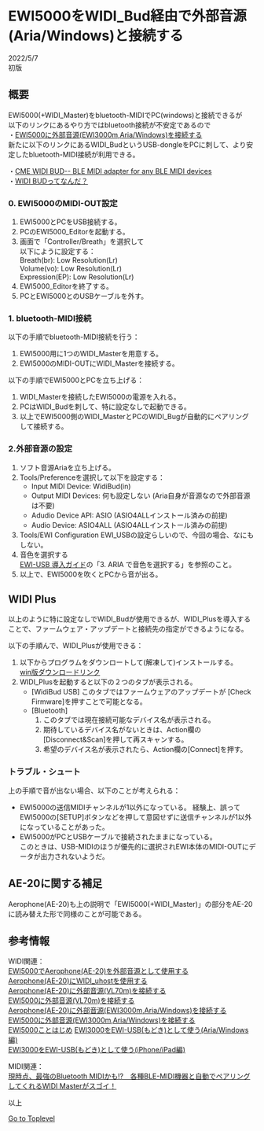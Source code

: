     
# EWI5000をWIDI_Bud経由で外部音源(Aria/Windows)と接続する  

2022/5/7     
初版    
  
## 概要    
EWI5000(+WIDI_Master)をbluetooth-MIDIでPC(windows)と接続できるが  
以下のリンクにあるやり方ではbluetooth接続が不安定であるので  
・[EWI5000に外部音源(EWI3000m,Aria/Windows)を接続する](https://xshigee.github.io/web0/md/EWI5000_EWI-Aria.html)    
新たに以下のリンクにあるWIDI_BudというUSB-dongleをPCに刺して、より安定したbluetooth-MIDI接続が利用できる。

・[CME WIDI BUD-- BLE MIDI adapter for any BLE MIDI devices](https://xkeyair.com/widi-bud/)  
・[WIDI BUDってなんだ？](https://dirigent.jp/blog/widi-bud%E3%81%A3%E3%81%A6%E3%81%AA%E3%82%93%E3%81%A0)  

### 0. EWI5000のMIDI-OUT設定
1. EWI5000とPCをUSB接続する。
1. PCのEWI5000_Editorを起動する。
1. 画面で「Controller/Breath」を選択して  
以下にように設定する：  
Breath(br): Low Resolution(Lr)  
Volume(vo): Low Resolution(Lr)  
Expression(EP): Low Resolution(Lr)  
1. EWI5000_Editorを終了する。  
1. PCとEWI5000とのUSBケーブルを外す。  

### 1. bluetooth-MIDI接続
以下の手順でbluetooth-MIDI接続を行う：
1. EWI5000用に1つのWIDI_Masterを用意する。
1. EWI5000のMIDI-OUTにWIDI_Masterを接続する。

以下の手順でEWI5000とPCを立ち上げる：
1. WIDI_Masterを接続したEWI5000の電源を入れる。
1. PCはWIDI_Budを刺して、特に設定なしで起動できる。
1. 以上でEWI5000側のWIDI_MasterとPCのWIDI_Bugが自動的にペアリングして接続する。   

### 2.外部音源の設定
1. ソフト音源Ariaを立ち上げる。
1. Tools/Preferenceを選択して以下を設定する：
    * Input MIDI Device: WidiBud(in)
    * Output MIDI Devices: 何も設定しない
    (Aria自身が音源なので外部音源は不要)
    * Adudio Device API: ASIO
    (ASIO4ALLインストール済みの前提)
    * Audio Device: ASIO4ALL
     (ASIO4ALLインストール済みの前提)
1. Tools/EWI Configuration
EWI_USBの設定らしいので、今回の場合、なにもしない。
1. 音色を選択する  
[EWI-USB 導入ガイド](https://www.inmusicbrands.jp/support/data/EWI-USB_Setup_Guide.pdf)の「3. ARIA で音色を選択する」を参照のこと。
1. 以上で、EWI5000を吹くとPCから音が出る。

## WIDI Plus
以上のように特に設定なしでWIDI_Budが使用できるが、WIDI_Plusを導入することで、ファームウェア・アップデートと接続先の指定ができるようになる。

以下の手順んで、WIDI_Plusが使用できる：
1. 以下からプログラムをダウンロートして(解凍して)インストールする。  
[win版ダウンロードリンク](https://www.cme-pro.com/xkey/WidiPlus/WidiPlusInstaller.zip)  
1. WIDI_Plusを起動すると以下の２つのタブが表示される。
    * [WidiBud USB]
このタブではファームウェアのアップデートが [Check Firmware]を押すことで可能となる。
    * [Bluetooth]
      1. このタブでは現在接続可能なデバイス名が表示される。
      1. 期待しているデバイス名がないときは、Action欄の[Disconnect&Scan]を押して再スキャンする。
      1. 希望のデバイス名が表示されたら、Action欄の[Connect]を押す。

### トラブル・シュート
上の手順で音が出ない場合、以下のことが考えられる：
* EWI5000の送信MIDIチャンネルが1以外になっている。
経験上、誤ってEWI5000の\[SETUP]ボタンなどを押して意図せずに送信チャンネルが1以外になっていることがあった。
* EWI5000がPCとUSBケーブルで接続されたままになっている。  
このときは、USB-MIDIのほうが優先的に選択されEWI本体のMIDI-OUTにデータが出力されないようだ。

## AE-20に関する補足
Aerophone(AE-20)も上の説明で「EWI5000(+WIDI_Master)」の部分をAE-20に読み替えた形で同様のことが可能である。

## 参考情報

WIDI関連：  
[EWI5000でAerophone(AE-20)を外部音源として使用する](md/EWI5000_ExtAE-20.md)    
[Aerophone(AE-20)にWIDI_uhostを使用する](md/AE-20_WIDI_uhost.md)    
[Aerophone(AE-20)に外部音源(VL70m)を接続する](md/AE-20_VL70m.md)    
[EWI5000に外部音源(VL70m)を接続する](md/EWI5000_VL70m.md)    
[Aerophone(AE-20)に外部音源(EWI3000m,Aria/Windows)を接続する](md/AE-20-ExternalAria.md)    
[EWI5000に外部音源(EWI3000m,Aria/Windows)を接続する](md/EWI5000_EWI-Aria.md)    
[EWI5000ことはじめ](md/EWI5000_EWI-GetStarted.md) 
[EWI3000をEWI-USB(もどき)として使う(Aria/Windows編)](md/EWI3000_EWI-Aria.md)   
[EWI3000をEWI-USB(もどき)として使う(iPhone/iPad編)](md/EWI3000_EWI-USB.md)   

MIDI関連：  
[現時点、最強のBluetooth MIDIかも!?　各種BLE-MIDI機器と自動でペアリングしてくれるWIDI Masterがスゴイ！](https://www.dtmstation.com/archives/32976.html)  

以上  

[Go to Toplevel](https://xshigee.github.io/web0/)  

